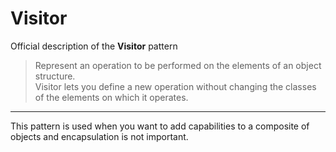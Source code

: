 # Visitor

Official description of the **Visitor** pattern

> Represent an operation to be performed on the elements of an object structure.\
> Visitor lets you define a new operation without changing the classes of the elements on which it operates.

---

This pattern is used when you want to add capabilities to a composite of objects and encapsulation is not important.
